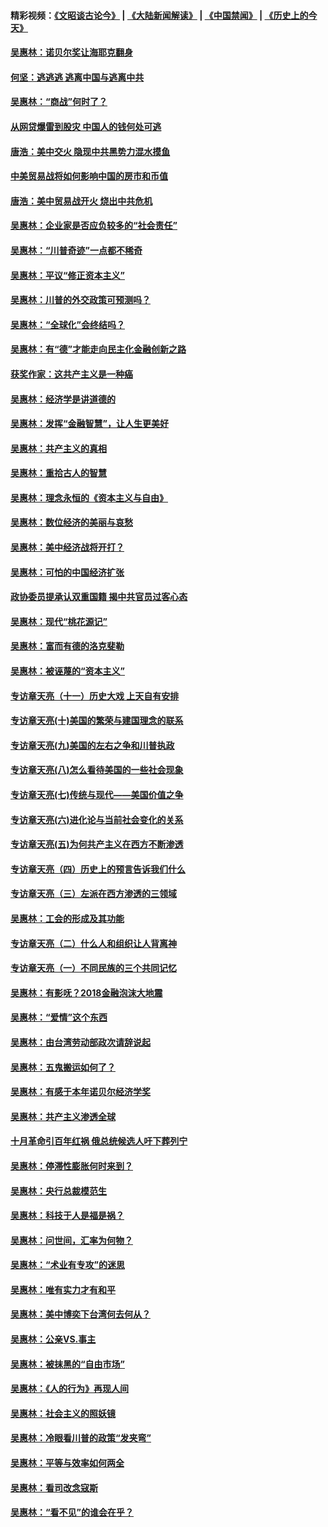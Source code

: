 #### 精彩视频：[《文昭谈古论今》](https://github.com/gfw-breaker/wenzhao/blob/master/README.md?t=12312131) | [《大陆新闻解读》](https://github.com/gfw-breaker/ntdtv-comedy/blob/master/README.md?t=12312131) | [《中国禁闻》](https://github.com/gfw-breaker/ntdtv-news/blob/master/README.md?t=12312131) | [《历史上的今天》](https://github.com/gfw-breaker/today-in-history/blob/master/README.md?t=12312131) 

#### [吴惠林：诺贝尔奖让海耶克翻身](../pages/nsc423/n10890049.md?t=12312131) 

#### [何坚：逃逃逃 逃离中国与逃离中共](../pages/nsc423/n10592891.md?t=12312131) 

#### [吴惠林：“商战”何时了？](../pages/nsc423/n10573558.md?t=12312131) 

#### [从网贷爆雷到股灾 中国人的钱何处可逃](../pages/nsc423/n10572800.md?t=12312131) 

#### [唐浩：美中交火 隐现中共黑势力混水摸鱼](../pages/nsc423/n10544040.md?t=12312131) 

#### [中美贸易战将如何影响中国的房市和币值](../pages/nsc423/n10543697.md?t=12312131) 

#### [唐浩：美中贸易战开火 烧出中共危机](../pages/nsc423/n10540126.md?t=12312131) 

#### [吴惠林：企业家是否应负较多的“社会责任”](../pages/nsc423/n10535022.md?t=12312131) 

#### [吴惠林：“川普奇迹”一点都不稀奇](../pages/nsc423/n10512808.md?t=12312131) 

#### [吴惠林：平议“修正资本主义”](../pages/nsc423/n10495724.md?t=12312131) 

#### [吴惠林：川普的外交政策可预测吗？](../pages/nsc423/n10462387.md?t=12312131) 

#### [吴惠林：“全球化”会终结吗？](../pages/nsc423/n10452838.md?t=12312131) 

#### [吴惠林：有“德”才能走向民主化金融创新之路](../pages/nsc423/n10432292.md?t=12312131) 

#### [获奖作家：这共产主义是一种癌](../pages/nsc423/n10431541.md?t=12312131) 

#### [吴惠林：经济学是讲道德的](../pages/nsc423/n10398014.md?t=12312131) 

#### [吴惠林：发挥“金融智慧”，让人生更美好](../pages/nsc423/n10375019.md?t=12312131) 

#### [吴惠林：共产主义的真相](../pages/nsc423/n10351394.md?t=12312131) 

#### [吴惠林：重拾古人的智慧](../pages/nsc423/n10337691.md?t=12312131) 

#### [吴惠林：理念永恒的《资本主义与自由》](../pages/nsc423/n10316274.md?t=12312131) 

#### [吴惠林：数位经济的美丽与哀愁](../pages/nsc423/n10292946.md?t=12312131) 

#### [吴惠林：美中经济战将开打？](../pages/nsc423/n10258825.md?t=12312131) 

#### [吴惠林：可怕的中国经济扩张](../pages/nsc423/n10219147.md?t=12312131) 

#### [政协委员提承认双重国籍 揭中共官员过客心态](../pages/nsc423/n10208809.md?t=12312131) 

#### [吴惠林：现代“桃花源记”](../pages/nsc423/n10185234.md?t=12312131) 

#### [吴惠林：富而有德的洛克斐勒](../pages/nsc423/n10142264.md?t=12312131) 

#### [吴惠林：被诬蔑的“资本主义”](../pages/nsc423/n10124816.md?t=12312131) 

#### [专访章天亮（十一）历史大戏 上天自有安排](../pages/nsc423/n10094905.md?t=12312131) 

#### [专访章天亮(十)美国的繁荣与建国理念的联系](../pages/nsc423/n10094899.md?t=12312131) 

#### [专访章天亮(九)美国的左右之争和川普执政](../pages/nsc423/n10094889.md?t=12312131) 

#### [专访章天亮(八)怎么看待美国的一些社会现象](../pages/nsc423/n10094857.md?t=12312131) 

#### [专访章天亮(七)传统与现代——美国价值之争](../pages/nsc423/n10093140.md?t=12312131) 

#### [专访章天亮(六)进化论与当前社会变化的关系](../pages/nsc423/n10092036.md?t=12312131) 

#### [专访章天亮(五)为何共产主义在西方不断渗透](../pages/nsc423/n10083620.md?t=12312131) 

#### [专访章天亮（四）历史上的预言告诉我们什么](../pages/nsc423/n10083606.md?t=12312131) 

#### [专访章天亮（三）左派在西方渗透的三领域](../pages/nsc423/n10081115.md?t=12312131) 

#### [吴惠林：工会的形成及其功能](../pages/nsc423/n10080633.md?t=12312131) 

#### [专访章天亮（二）什么人和组织让人背离神](../pages/nsc423/n10076637.md?t=12312131) 

#### [专访章天亮（一）不同民族的三个共同记忆](../pages/nsc423/n10074188.md?t=12312131) 

#### [吴惠林：有影呒？2018金融泡沫大地震](../pages/nsc423/n10040534.md?t=12312131) 

#### [吴惠林：“爱情”这个东西](../pages/nsc423/n10019423.md?t=12312131) 

#### [吴惠林：由台湾劳动部政次请辞说起](../pages/nsc423/n9979679.md?t=12312131) 

#### [吴惠林：五鬼搬运如何了？](../pages/nsc423/n9925338.md?t=12312131) 

#### [吴惠林：有感于本年诺贝尔经济学奖](../pages/nsc423/n9871883.md?t=12312131) 

#### [吴惠林：共产主义渗透全球](../pages/nsc423/n9812748.md?t=12312131) 

#### [十月革命引百年红祸 俄总统候选人吁下葬列宁](../pages/nsc423/n9810182.md?t=12312131) 

#### [吴惠林：停滞性膨胀何时来到？](../pages/nsc423/n9764136.md?t=12312131) 

#### [吴惠林：央行总裁模范生](../pages/nsc423/n9728134.md?t=12312131) 

#### [吴惠林：科技于人是福是祸？](../pages/nsc423/n9672982.md?t=12312131) 

#### [吴惠林：问世间，汇率为何物？](../pages/nsc423/n9621788.md?t=12312131) 

#### [吴惠林：“术业有专攻”的迷思](../pages/nsc423/n9580363.md?t=12312131) 

#### [吴惠林：唯有实力才有和平](../pages/nsc423/n9529599.md?t=12312131) 

#### [吴惠林：美中博奕下台湾何去何从？](../pages/nsc423/n9483598.md?t=12312131) 

#### [吴惠林：公亲VS.事主](../pages/nsc423/n9425637.md?t=12312131) 

#### [吴惠林：被抹黑的“自由市场”](../pages/nsc423/n9351545.md?t=12312131) 

#### [吴惠林：《人的行为》再现人间](../pages/nsc423/n9296339.md?t=12312131) 

#### [吴惠林：社会主义的照妖镜](../pages/nsc423/n9243460.md?t=12312131) 

#### [吴惠林：冷眼看川普的政策“发夹弯”](../pages/nsc423/n9120684.md?t=12312131) 

#### [吴惠林：平等与效率如何两全](../pages/nsc423/n9075430.md?t=12312131) 

#### [吴惠林：看司改念寇斯](../pages/nsc423/n9024915.md?t=12312131) 

#### [吴惠林：“看不见”的谁会在乎？](../pages/nsc423/n8977488.md?t=12312131) 

